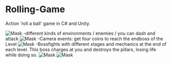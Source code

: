 # Rolling-Game
Action 'roll a ball' game in C# and Unity. 

![Mask](../master/git-readme/Screen01.png)
-different kinds of environments / enemies / you can dash and attack
![Mask](../master/git-readme/Screen02.png)
-Camera events: get four coins to reach the endboss of the Level
![Mask](../master/git-readme/Screen03.png)
-Bossfights with different stages and mechanics at the end of each level. This boss charges at you and destroys the pillars, losing life while doing so.
![Mask](../master/git-readme/Screen04.png)
![Mask](../master/git-readme/Screen05.png)
